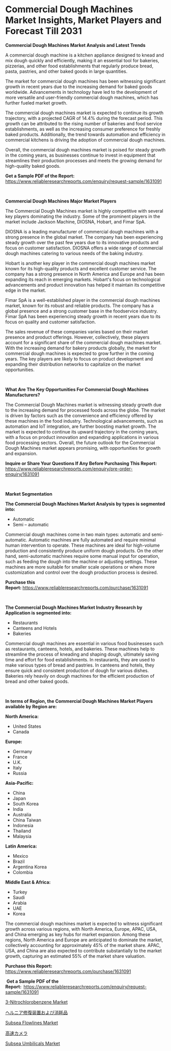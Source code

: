 <p><h1>Commercial Dough Machines Market Insights, Market Players and Forecast Till 2031</h1></p><p><strong>Commercial Dough Machines Market Analysis and Latest Trends</strong></p>
<p><p>A commercial dough machine is a kitchen appliance designed to knead and mix dough quickly and efficiently, making it an essential tool for bakeries, pizzerias, and other food establishments that regularly produce bread, pasta, pastries, and other baked goods in large quantities.</p><p>The market for commercial dough machines has been witnessing significant growth in recent years due to the increasing demand for baked goods worldwide. Advancements in technology have led to the development of more versatile and user-friendly commercial dough machines, which has further fueled market growth.</p><p>The commercial dough machines market is expected to continue its growth trajectory, with a projected CAGR of 14.4% during the forecast period. This growth can be attributed to the rising number of bakeries and food service establishments, as well as the increasing consumer preference for freshly baked products. Additionally, the trend towards automation and efficiency in commercial kitchens is driving the adoption of commercial dough machines.</p><p>Overall, the commercial dough machines market is poised for steady growth in the coming years, as businesses continue to invest in equipment that streamlines their production processes and meets the growing demand for high-quality baked goods.</p></p>
<p><strong>Get a Sample PDF of the Report:&nbsp;</strong> <a href="https://www.reliableresearchreports.com/enquiry/request-sample/1631091">https://www.reliableresearchreports.com/enquiry/request-sample/1631091</a></p>
<p>&nbsp;</p>
<p><strong>Commercial Dough Machines Major Market Players</strong></p>
<p><p>The Commercial Dough Machines market is highly competitive with several key players dominating the industry. Some of the prominent players in the market include Jackson Machine, DIOSNA, Hobart, and Fimar SpA.</p><p>DIOSNA is a leading manufacturer of commercial dough machines with a strong presence in the global market. The company has been experiencing steady growth over the past few years due to its innovative products and focus on customer satisfaction. DIOSNA offers a wide range of commercial dough machines catering to various needs of the baking industry.</p><p>Hobart is another key player in the commercial dough machines market known for its high-quality products and excellent customer service. The company has a strong presence in North America and Europe and has been expanding its reach in emerging markets. Hobart's focus on technological advancements and product innovation has helped it maintain its competitive edge in the market.</p><p>Fimar SpA is a well-established player in the commercial dough machines market, known for its robust and reliable products. The company has a global presence and a strong customer base in the foodservice industry. Fimar SpA has been experiencing steady growth in recent years due to its focus on quality and customer satisfaction.</p><p>The sales revenue of these companies varies based on their market presence and product offerings. However, collectively, these players account for a significant share of the commercial dough machines market. With the increasing demand for bakery products globally, the market for commercial dough machines is expected to grow further in the coming years. The key players are likely to focus on product development and expanding their distribution networks to capitalize on the market opportunities.</p></p>
<p>&nbsp;</p>
<p><strong>What Are The Key Opportunities For Commercial Dough Machines Manufacturers?</strong></p>
<p><p>The Commercial Dough Machines market is witnessing steady growth due to the increasing demand for processed foods across the globe. The market is driven by factors such as the convenience and efficiency offered by these machines in the food industry. Technological advancements, such as automation and IoT integration, are further boosting market growth. The market is expected to continue its upward trajectory in the coming years, with a focus on product innovation and expanding applications in various food processing sectors. Overall, the future outlook for the Commercial Dough Machines market appears promising, with opportunities for growth and expansion.</p></p>
<p><strong>Inquire or Share Your Questions If Any Before Purchasing This Report:</strong> <a href="https://www.reliableresearchreports.com/enquiry/pre-order-enquiry/1631091">https://www.reliableresearchreports.com/enquiry/pre-order-enquiry/1631091</a></p>
<p>&nbsp;</p>
<p><strong>Market Segmentation</strong></p>
<p><strong>The Commercial Dough Machines Market Analysis by types is segmented into:</strong></p>
<p><ul><li>Automatic</li><li>Semi – automatic</li></ul></p>
<p><p>Commercial dough machines come in two main types: automatic and semi-automatic. Automatic machines are fully automated and require minimal human intervention to operate. These machines are ideal for high-volume production and consistently produce uniform dough products. On the other hand, semi-automatic machines require some manual input for operation, such as feeding the dough into the machine or adjusting settings. These machines are more suitable for smaller scale operations or where more customization and control over the dough production process is desired.</p></p>
<p><strong>Purchase this Report:&nbsp;</strong><a href="https://www.reliableresearchreports.com/purchase/1631091">https://www.reliableresearchreports.com/purchase/1631091</a></p>
<p>&nbsp;</p>
<p><strong>The Commercial Dough Machines Market Industry Research by Application is segmented into:</strong></p>
<p><ul><li>Restaurants</li><li>Canteens and Hotels</li><li>Bakeries</li></ul></p>
<p><p>Commercial dough machines are essential in various food businesses such as restaurants, canteens, hotels, and bakeries. These machines help to streamline the process of kneading and shaping dough, ultimately saving time and effort for food establishments. In restaurants, they are used to make various types of bread and pastries. In canteens and hotels, they ensure quick and consistent production of dough for various dishes. Bakeries rely heavily on dough machines for the efficient production of bread and other baked goods.</p></p>
<p>&nbsp;</p>
<p><strong>In terms of Region, the Commercial Dough Machines Market Players available by Region are:</strong></p>
<p>
    <p> <strong> North America: </strong>
        <ul>
            <li>United States</li>
            <li>Canada</li>
        </ul>
        </p> 
    <p> <strong> Europe: </strong>
        <ul>
            <li>Germany</li>
            <li>France</li>
            <li>U.K.</li>
            <li>Italy</li>
            <li>Russia</li>
        </ul>
        </p> 
    <p> <strong> Asia-Pacific: </strong>
        <ul>
            <li>China</li>
            <li>Japan</li>
            <li>South Korea</li>
            <li>India</li>
            <li>Australia</li>
            <li>China Taiwan</li>
            <li>Indonesia</li>
            <li>Thailand</li>
            <li>Malaysia</li>
        </ul>
        </p> 
    <p> <strong> Latin America: </strong>
        <ul>
            <li>Mexico</li>
            <li>Brazil</li>
            <li>Argentina Korea</li>
            <li>Colombia</li>
        </ul>
        </p> 
    <p> <strong> Middle East & Africa: </strong>
        <ul>
            <li>Turkey</li>
            <li>Saudi</li>
            <li>Arabia</li>
            <li>UAE</li>
            <li>Korea</li>
        </ul>
    </p>
    </p>
<p><p>The commercial dough machines market is expected to witness significant growth across various regions, with North America, Europe, APAC, USA, and China emerging as key hubs for market expansion. Among these regions, North America and Europe are anticipated to dominate the market, collectively accounting for approximately 45% of the market share. APAC, USA, and China are also expected to contribute substantially to the market growth, capturing an estimated 55% of the market share valuation.</p></p>
<p><strong>Purchase this Report: </strong><a href="https://www.reliableresearchreports.com/purchase/1631091">https://www.reliableresearchreports.com/purchase/1631091</a></p>
<p>&nbsp;<strong>Get a Sample PDF of the Report:&nbsp;&nbsp;</strong><a href="https://www.reliableresearchreports.com/enquiry/request-sample/1631091">https://www.reliableresearchreports.com/enquiry/request-sample/1631091</a></p>
<p><strong></strong></p>
<p><p><a href="https://meowing-canidae-761.notion.site/Global-3-Nitrochlorobenzene-Market-by-Types-Applications-and-Major-Players-with-Regional-Growth-R-d78eaa69338c4532bd5ad41a8e7dce9c">3-Nitrochlorobenzene Market</a></p><p><a href="https://medium.com/@valdineaxsouza/%E3%83%98%E3%83%AB%E3%83%8B%E3%82%A2%E4%BF%AE%E5%BE%A9%E3%83%87%E3%83%90%E3%82%A4%E3%82%B9%E3%81%8A%E3%82%88%E3%81%B3%E6%B6%88%E8%80%97%E5%93%81%E5%B8%82%E5%A0%B4%E3%81%AF-%E5%B8%82%E5%A0%B4%E3%82%B7%E3%82%A7%E3%82%A2-%E5%B8%82%E5%A0%B4%E3%83%88%E3%83%AC%E3%83%B3%E3%83%89-%E5%B8%82%E5%A0%B4%E6%88%90%E9%95%B7%E3%81%AB%E9%96%A2%E3%81%99%E3%82%8B%E6%83%85%E5%A0%B1%E3%82%92%E6%8F%90%E4%BE%9B%E3%81%97%E3%81%BE%E3%81%99-b8f6006cf272">ヘルニア修復装置および消耗品</a></p><p><a href="https://view.publitas.com/reportprime-1/subsea-flowlines-market-research-report-provides-critical-insights-that-can-help-shape-business-development-and-investment-strategies/">Subsea Flowlines Market</a></p><p><a href="https://medium.com/@valdineaxsouza/%E6%AC%A1%E3%81%AE%E6%96%87%E7%AB%A0%E3%82%92%E6%97%A5%E6%9C%AC%E8%AA%9E%E3%81%AB%E7%BF%BB%E8%A8%B3%E3%81%97%E3%81%BE%E3%81%99-2024%E5%B9%B4-2031%E5%B9%B4%E3%81%AE%E6%9C%9F%E9%96%93%E3%81%AB%E4%BA%88%E6%B8%AC%E3%81%95%E3%82%8C%E3%82%8B%E9%AB%98%E9%80%9F%E3%82%AB%E3%83%A1%E3%83%A9%E5%B8%82%E5%A0%B4%E3%81%AE%E3%83%88%E3%83%AC%E3%83%B3%E3%83%89%E3%81%A8%E5%B8%82%E5%A0%B4%E5%88%86%E6%9E%90-106ba33dde09">高速カメラ</a></p><p><a href="https://view.publitas.com/reportprime-1/subsea-umbilicals-market-size-market-share-and-global-market-analysis-report-2024-2031/">Subsea Umbilicals Market</a></p></p>